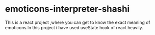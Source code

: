 # emoticons-interpreter-shashi
This is a react project ,where you can get to know the exact meaning of emoticons.In this project i have used useState hook of react heavily.
